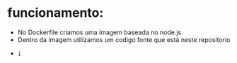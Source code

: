 # funcionamento:

- No Dockerfile criamos uma imagem baseada no node.js
- Dentro da imagem utilizamos um codigo fonte que está neste repositorio
-     i

